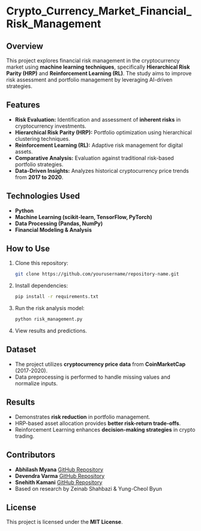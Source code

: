 # Crypto_Currency_Market_Financial_Risk_Management
## Overview
This project explores financial risk management in the cryptocurrency market using **machine learning techniques**, specifically **Hierarchical Risk Parity (HRP)** and **Reinforcement Learning (RL)**. The study aims to improve risk assessment and portfolio management by leveraging AI-driven strategies.

## Features
- **Risk Evaluation:** Identification and assessment of **inherent risks** in cryptocurrency investments.
- **Hierarchical Risk Parity (HRP):** Portfolio optimization using hierarchical clustering techniques.
- **Reinforcement Learning (RL):** Adaptive risk management for digital assets.
- **Comparative Analysis:** Evaluation against traditional risk-based portfolio strategies.
- **Data-Driven Insights:** Analyzes historical cryptocurrency price trends from **2017 to 2020**.

## Technologies Used
- **Python**
- **Machine Learning (scikit-learn, TensorFlow, PyTorch)**
- **Data Processing (Pandas, NumPy)**
- **Financial Modeling & Analysis**

## How to Use
1. Clone this repository:
   ```sh
   git clone https://github.com/yourusername/repository-name.git
   ```
2. Install dependencies:
   ```sh
   pip install -r requirements.txt
   ```
3. Run the risk analysis model:
   ```sh
   python risk_management.py
   ```
4. View results and predictions.

## Dataset
- The project utilizes **cryptocurrency price data** from **CoinMarketCap** (2017-2020).
- Data preprocessing is performed to handle missing values and normalize inputs.

## Results
- Demonstrates **risk reduction** in portfolio management.
- HRP-based asset allocation provides **better risk-return trade-offs**.
- Reinforcement Learning enhances **decision-making strategies** in crypto trading.

## Contributors
- **Abhilash Myana**
  [GitHub Repository](https://github.com/AbhilashMyana-sys)
- **Devendra Varma**
  [GitHub Repository](https://github.com/AbhilashMyana-sys)
- **Snehith Kamani**
  [GitHub Repository](https://github.com/AbhilashMyana-sys)
- Based on research by Zeinab Shahbazi & Yung-Cheol Byun

## License
This project is licensed under the **MIT License**.
